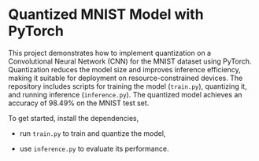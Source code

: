 # Quantized MNIST Model with PyTorch

This project demonstrates how to implement quantization on a Convolutional Neural Network (CNN) for the MNIST dataset using PyTorch. 
Quantization reduces the model size and improves inference efficiency, making it suitable for deployment on resource-constrained devices. 
The repository includes scripts for training the model (`train.py`), quantizing it, and running inference (`inference.py`). The quantized model achieves an accuracy of 98.49% on the MNIST test set. 

 To get started, install the dependencies, 

* run `train.py` to train and quantize the model,  
 
* use `inference.py` to evaluate its performance.

